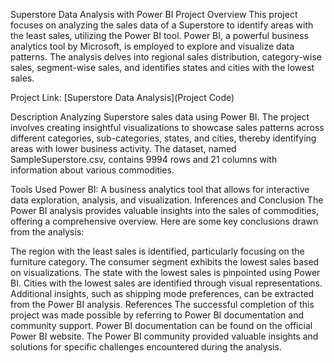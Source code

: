 
Superstore Data Analysis with Power BI
Project Overview
This project focuses on analyzing the sales data of a Superstore to identify areas with the least sales, utilizing the Power BI tool. Power BI, a powerful business analytics tool by Microsoft, is employed to explore and visualize data patterns. The analysis delves into regional sales distribution, category-wise sales, segment-wise sales, and identifies states and cities with the lowest sales.

Project Link:
[Superstore Data Analysis](Project Code)

Description
Analyzing Superstore sales data using Power BI. The project involves creating insightful visualizations to showcase sales patterns across different categories, sub-categories, states, and cities, thereby identifying areas with lower business activity. The dataset, named SampleSuperstore.csv, contains 9994 rows and 21 columns with information about various commodities.

Tools Used
Power BI: A business analytics tool that allows for interactive data exploration, analysis, and visualization.
Inferences and Conclusion
The Power BI analysis provides valuable insights into the sales of commodities, offering a comprehensive overview. Here are some key conclusions drawn from the analysis:

The region with the least sales is identified, particularly focusing on the furniture category.
The consumer segment exhibits the lowest sales based on visualizations.
The state with the lowest sales is pinpointed using Power BI.
Cities with the lowest sales are identified through visual representations.
Additional insights, such as shipping mode preferences, can be extracted from the Power BI analysis.
References
The successful completion of this project was made possible by referring to Power BI documentation and community support. Power BI documentation can be found on the official Power BI website. The Power BI community provided valuable insights and solutions for specific challenges encountered during the analysis.
